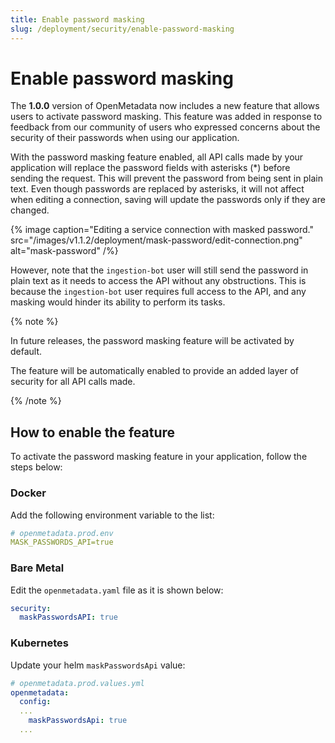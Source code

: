 ```yaml
---
title: Enable password masking
slug: /deployment/security/enable-password-masking
---
```


# Enable password masking

The **1.0.0** version of OpenMetadata now includes a new feature that allows users to activate password masking. 
This feature was added in response to feedback from our community of users who expressed concerns about the security of
their passwords when using our application.

With the password masking feature enabled, all API calls made by your application will replace the password fields with 
asterisks (*) before sending the request. This will prevent the password from being sent in plain text. Even though 
passwords are replaced by asterisks, it will not affect when editing a connection, saving will update the passwords only 
if they are changed.

{% image
caption="Editing a service connection with masked password."
src="/images/v1.1.2/deployment/mask-password/edit-connection.png"
alt="mask-password" /%}

However, note that the `ingestion-bot` user will still send the password in plain text as it needs to access the API 
without any obstructions. This is because the `ingestion-bot` user requires full access to the API, and any masking 
would hinder its ability to perform its tasks.

{% note %}

In future releases, the password masking feature will be activated by default.

The feature will be automatically enabled to provide an added layer of security for all API calls made.

{% /note %}

## How to enable the feature

To activate the password masking feature in your application, follow the steps below:

### Docker

Add the following environment variable to the list:

```yaml
# openmetadata.prod.env
MASK_PASSWORDS_API=true
```

### Bare Metal

Edit the `openmetadata.yaml` file as it is shown below:

```yaml
security:
  maskPasswordsAPI: true
```

### Kubernetes

Update your helm `maskPasswordsApi` value:

```yaml
# openmetadata.prod.values.yml
openmetadata:
  config:
  ...
    maskPasswordsApi: true
  ...
```